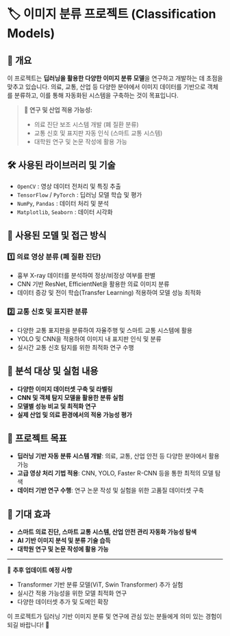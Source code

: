 # 🏷️ 이미지 분류 프로젝트 (Classification Models)

## 📖 개요
이 프로젝트는 **딥러닝을 활용한 다양한 이미지 분류 모델**을 연구하고 개발하는 데 초점을 맞추고 있습니다.
의료, 교통, 산업 등 다양한 분야에서 이미지 데이터를 기반으로 객체를 분류하고, 이를 통해 자동화된 시스템을 구축하는 것이 목표입니다.

> **🎯 연구 및 산업 적용 가능성:**
> - 의료 진단 보조 시스템 개발 (폐 질환 분류)
> - 교통 신호 및 표지판 자동 인식 (스마트 교통 시스템)
> - 대학원 연구 및 논문 작성에 활용 가능

## 🛠 사용된 라이브러리 및 기술
- `OpenCV` : 영상 데이터 전처리 및 특징 추출
- `TensorFlow` / `PyTorch` : 딥러닝 모델 학습 및 평가
- `NumPy`, `Pandas` : 데이터 처리 및 분석
- `Matplotlib`, `Seaborn` : 데이터 시각화

## 🔬 사용된 모델 및 접근 방식
### 1️⃣ **의료 영상 분류 (폐 질환 진단)**
- 흉부 X-ray 데이터를 분석하여 정상/비정상 여부를 판별
- CNN 기반 ResNet, EfficientNet을 활용한 의료 이미지 분류
- 데이터 증강 및 전이 학습(Transfer Learning) 적용하여 모델 성능 최적화

### 2️⃣ **교통 신호 및 표지판 분류**
- 다양한 교통 표지판을 분류하여 자율주행 및 스마트 교통 시스템에 활용
- YOLO 및 CNN을 적용하여 이미지 내 표지판 인식 및 분류
- 실시간 교통 신호 탐지를 위한 최적화 연구 수행

## 📂 분석 대상 및 실험 내용
- **다양한 이미지 데이터셋 구축 및 라벨링**
- **CNN 및 객체 탐지 모델을 활용한 분류 실험**
- **모델별 성능 비교 및 최적화 연구**
- **실제 산업 및 의료 환경에서의 적용 가능성 평가**

## 🚀 프로젝트 목표
- **딥러닝 기반 자동 분류 시스템 개발**: 의료, 교통, 산업 안전 등 다양한 분야에서 활용 가능
- **고급 영상 처리 기법 적용**: CNN, YOLO, Faster R-CNN 등을 통한 최적의 모델 탐색
- **데이터 기반 연구 수행**: 연구 논문 작성 및 실험을 위한 고품질 데이터셋 구축

## 📌 기대 효과
- **스마트 의료 진단, 스마트 교통 시스템, 산업 안전 관리 자동화 가능성 탐색**
- **AI 기반 이미지 분석 및 분류 기술 습득**
- **대학원 연구 및 논문 작성에 활용 가능**

---
📢 **추후 업데이트 예정 사항**
- Transformer 기반 분류 모델(ViT, Swin Transformer) 추가 실험
- 실시간 적용 가능성을 위한 모델 최적화 연구
- 다양한 데이터셋 추가 및 도메인 확장

이 프로젝트가 딥러닝 기반 이미지 분류 및 연구에 관심 있는 분들에게 의미 있는 경험이 되길 바랍니다! 🚀
